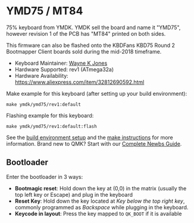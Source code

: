 # YMD75 / MT84

75% keyboard from YMDK. YMDK sell the board and name it "YMD75", however revision 1 of the PCB has "MT84" printed on both sides.

This firmware can also be flashed onto the KBDFans KBD75 Round 2 Bootmapper Client boards sold during the mid-2018 timeframe.

* Keyboard Maintainer: [Wayne K Jones](github.com/WarmCatUK)
* Hardware Supported: rev1 (ATmega32a)
* Hardware Availability: <https://www.aliexpress.com/item/32812690592.html>

Make example for this keyboard (after setting up your build environment):

    make ymdk/ymd75/rev1:default

Flashing example for this keyboard:

    make ymdk/ymd75/rev1:default:flash

See the [build environment setup](https://docs.qmk.fm/#/getting_started_build_tools) and the [make instructions](https://docs.qmk.fm/#/getting_started_make_guide) for more information. Brand new to QMK? Start with our [Complete Newbs Guide](https://docs.qmk.fm/#/newbs).

## Bootloader

Enter the bootloader in 3 ways:

* **Bootmagic reset**: Hold down the key at (0,0) in the matrix (usually the top left key or Escape) and plug in the keyboard
* **Reset Key**: Hold down the key located at *Key below the top right key*, commonly programmed as *Backspace* while plugging in the keyboard.
* **Keycode in layout**: Press the key mapped to `QK_BOOT` if it is available
